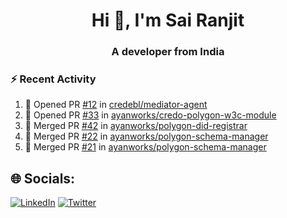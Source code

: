 <h1 align="center">Hi 👋, I'm Sai Ranjit</h1>
<h3 align="center">A developer from India</h3>

### :zap: Recent Activity

<!--START_SECTION:activity-->
1. 💪 Opened PR [#12](https://github.com/credebl/mediator-agent/pull/12) in [credebl/mediator-agent](https://github.com/credebl/mediator-agent)
2. 💪 Opened PR [#33](https://github.com/ayanworks/credo-polygon-w3c-module/pull/33) in [ayanworks/credo-polygon-w3c-module](https://github.com/ayanworks/credo-polygon-w3c-module)
3. 🎉 Merged PR [#42](https://github.com/ayanworks/polygon-did-registrar/pull/42) in [ayanworks/polygon-did-registrar](https://github.com/ayanworks/polygon-did-registrar)
4. 🎉 Merged PR [#22](https://github.com/ayanworks/polygon-schema-manager/pull/22) in [ayanworks/polygon-schema-manager](https://github.com/ayanworks/polygon-schema-manager)
5. 🎉 Merged PR [#21](https://github.com/ayanworks/polygon-schema-manager/pull/21) in [ayanworks/polygon-schema-manager](https://github.com/ayanworks/polygon-schema-manager)
<!--END_SECTION:activity-->

## 🌐 Socials:
[![LinkedIn](https://img.shields.io/badge/LinkedIn-%230077B5.svg?logo=linkedin&logoColor=white)](https://linkedin.com/in/sairanjit) [![Twitter](https://img.shields.io/badge/Twitter-%231DA1F2.svg?logo=Twitter&logoColor=white)](https://twitter.com/sairanjit_) 

